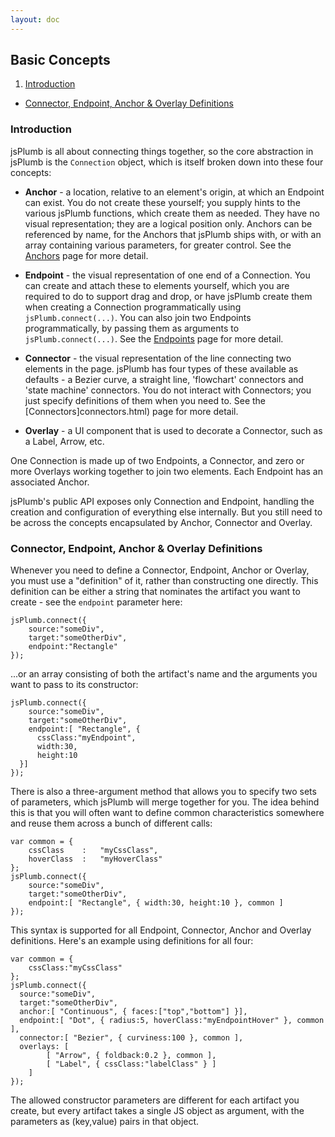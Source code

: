 ```yaml
---
layout: doc
---
```


## Basic Concepts

  1. [Introduction](#intro)
  - [Connector, Endpoint, Anchor &amp; Overlay Definitions](#definitions)
	
<a name="intro"></a>
### Introduction
jsPlumb is all about connecting things together, so the core abstraction in jsPlumb is the `Connection` object, which is itself broken down into these four concepts:
			
- **Anchor** - a location, relative to an element's origin, at which an Endpoint can exist. You do not create these yourself; you supply hints to the various jsPlumb functions, which create them as needed.  They have no visual representation; they are a logical position only. Anchors can be referenced by name, for the Anchors that jsPlumb ships with, or with an array containing various parameters, for greater control. See the [Anchors](anchors.html) page for more detail.
				
- **Endpoint** - the visual representation of one end of a Connection.  You can create and attach these to elements yourself, which you are required to do to support drag and drop, or have jsPlumb create them when creating a Connection programmatically using `jsPlumb.connect(...)`.  You can also join two Endpoints programmatically, by passing them as arguments to `jsPlumb.connect(...)`. See the [Endpoints](endpoints.html) page for more detail.

- **Connector** - the visual representation of the line connecting two elements in the page.  jsPlumb has four types of these available as defaults - a Bezier curve, a straight line, 'flowchart' connectors and 'state machine' connectors. You do not interact with Connectors; you just specify definitions of them when you need to. See the [Connectors]connectors.html) page for more detail.
                                                                                                                                                                                                                                                                                                                                  				
- **Overlay** - a UI component that is used to decorate a Connector, such as a Label, Arrow, etc.


One Connection is made up of two Endpoints, a Connector, and zero or more Overlays working together to join two elements. Each Endpoint has an associated Anchor.

jsPlumb's public API exposes only Connection and Endpoint, handling the creation and configuration of everything else internally. But you still need to be across the concepts encapsulated by Anchor, Connector and Overlay.

<a name="definitions"></a>
### Connector, Endpoint, Anchor &amp; Overlay Definitions

Whenever you need to define a Connector, Endpoint, Anchor or Overlay, you must use a "definition" of it, rather than constructing one directly.  This definition can be either a string that nominates the artifact you want to create - see the `endpoint` parameter here:

    jsPlumb.connect({
	    source:"someDiv",
	    target:"someOtherDiv",
	    endpoint:"Rectangle"
    });

...or an array consisting of both the artifact's name and the arguments you want to pass to its constructor:		

    jsPlumb.connect({
	    source:"someDiv",
	    target:"someOtherDiv",
	    endpoint:[ "Rectangle", { 
          cssClass:"myEndpoint", 
          width:30, 
          height:10 
      }]
    });
		
There is also a three-argument method that allows you to specify two sets of parameters, which jsPlumb will merge together for you. The idea behind this is that you will often want to define common characteristics somewhere and reuse them across a bunch of different calls:

    var common = {
	    cssClass	:	"myCssClass",
	    hoverClass	:	"myHoverClass"
    };
    jsPlumb.connect({
	    source:"someDiv",
	    target:"someOtherDiv",
	    endpoint:[ "Rectangle", { width:30, height:10 }, common ]
    });

This syntax is supported for all Endpoint, Connector, Anchor and Overlay definitions.  Here's an example using definitions for all four:			

    var common = {
	    cssClass:"myCssClass"
    };
    jsPlumb.connect({
      source:"someDiv",
      target:"someOtherDiv",
      anchor:[ "Continuous", { faces:["top","bottom"] }],
      endpoint:[ "Dot", { radius:5, hoverClass:"myEndpointHover" }, common ],
      connector:[ "Bezier", { curviness:100 }, common ],
      overlays: [
		    [ "Arrow", { foldback:0.2 }, common ],
		    [ "Label", { cssClass:"labelClass" } ]	
	    ]
    });

The allowed constructor parameters are different for each artifact you create, but every artifact takes a single JS object as argument, with the parameters as (key,value) pairs in that object.  
				
